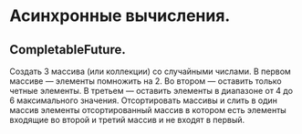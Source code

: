 # Асинхронные вычисления. 
## CompletableFuture.

Создать 3 массива (или коллекции) со случайными числами. 
В первом массиве — элементы помножить на 2. 
Во втором — оставить только четные элементы. 
В третьем — оставить элементы в диапазоне от 4 до 6 максимального значения. 
Отсортировать массивы и слить в один массив элементы отсортированный массив в 
котором есть элементы входящие во второй и третий массив и не входят в первый.